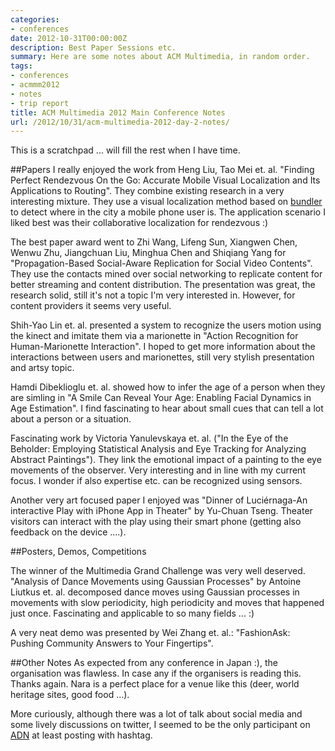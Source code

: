 ```yaml
---
categories:
- conferences
date: 2012-10-31T00:00:00Z
description: Best Paper Sessions etc.
summary: Here are some notes about ACM Multimedia, in random order.
tags:
- conferences
- acmmm2012
- notes
- trip report
title: ACM Multimedia 2012 Main Conference Notes
url: /2012/10/31/acm-multimedia-2012-day-2-notes/
---
```


This is a scratchpad ... will fill the rest when I have time.

##Papers
I really enjoyed the work from Heng Liu, Tao Mei et. al.
"Finding Perfect Rendezvous On the Go: Accurate Mobile Visual Localization and Its Applications to Routing".
They combine existing research in a very interesting mixture. They use a visual localization method 
based on [bundler](http://phototour.cs.washington.edu/bundler/) to detect where in the city
a mobile phone user is. The application scenario I liked best was their collaborative localization 
for rendezvous :)

The best paper award went to Zhi Wang, Lifeng Sun, Xiangwen Chen, Wenwu Zhu, Jiangchuan Liu, Minghua Chen and Shiqiang Yang for "Propagation-Based Social-Aware Replication for Social Video Contents". They use the contacts mined over 
social networking to replicate content for better streaming and content distribution. 
The presentation was great, the research solid, still it's not a topic I'm very interested in. However, for content providers it seems very useful.

Shih-Yao Lin et. al. presented a system to recognize the users motion using the kinect and imitate them via a 
marionette in "Action Recognition for Human-Marionette Interaction". I hoped to get more information
about the interactions between users and marionettes, still very stylish presentation and artsy topic.

Hamdi Dibeklioglu et. al. showed how to infer the age of a person when they are simling in "A Smile Can Reveal Your Age: Enabling Facial Dynamics in Age Estimation". I find fascinating to hear about small cues that can
tell a lot about a person or a situation.

Fascinating work by Victoria Yanulevskaya et. al. ("In the Eye of the Beholder: Employing Statistical Analysis and Eye Tracking for Analyzing Abstract Paintings"). They link the emotional impact of a painting to the eye movements
of the observer. Very interesting and in line with my current focus. I wonder if also expertise etc. can be
recognized using sensors.

Another very art focused paper I enjoyed was "Dinner of Luciérnaga-An interactive Play with iPhone App in Theater"
by Yu-Chuan Tseng. Theater visitors can interact with the play using their smart phone (getting also feedback on the device ....). 


##Posters, Demos, Competitions


The winner of the Multimedia Grand Challenge was very well deserved. "Analysis of Dance Movements using Gaussian Processes" by Antoine Liutkus et. al. decomposed dance moves using Gaussian processes in movements with
slow periodicity, high periodicity and moves that happened just once. Fascinating and applicable to so many fields ... :)

A very neat demo was presented by Wei Zhang et. al.: "FashionAsk: Pushing Community Answers to Your Fingertips".

##Other Notes
As expected from any conference in Japan :), the organisation was flawless. 
In case any if the organisers is reading this. Thanks again. Nara is a perfect place for a venue like this
(deer, world heritage sites, good food ...).

More curiously, although there was a lot of talk about social media and some lively discussions
on twitter, I seemed to be the only participant on [ADN](https://alpha.app.net/) at least posting with hashtag.







